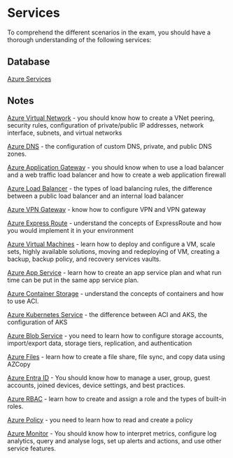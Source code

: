 # Services

To comprehend the different scenarios in the exam, you should have a thorough understanding of the following services:

## Database

[Azure Services](02-services/azure-services.csv)

## Notes

[Azure Virtual Network](02-services/azure-services/01-azure-virtual-network.md) - you should know how to create a VNet peering, security rules, configuration of private/public IP addresses, network interface, subnets, and virtual networks

[Azure DNS](02-services/azure-services/02-azure-dns.md) - the configuration of custom DNS, private, and public DNS zones.

[Azure Application Gateway](02-services/azure-services/03-azure-application-gateway.md) - you should know when to use a load balancer and a web traffic load balancer and how to create a web application firewall

[Azure Load Balancer](02-services/azure-services/04-azure-load-balancer.md) - the types of load balancing rules, the difference between a public load balancer and an internal load balancer

[Azure VPN Gateway](02-services/azure-services/05-azure-vpn-gateway.md) - know how to configure VPN and VPN gateway

[Azure Express Route](02-services/azure-services/06-azure-express-route.md) - understand the concepts of ExpressRoute and how you would implement it in your environment

[Azure Virtual Machines](02-services/azure-services/07-azure-virtual-machines.md) - learn how to deploy and configure a VM, scale sets, highly available solutions, moving and redeploying of VM, creating a backup, backup policy, and recovery services vaults.

[Azure App Service](02-services/azure-services/08-azure-app-service.md) - learn how to create an app service plan and what run time can be put in the same app service plan.

[Azure Container Storage](02-services/azure-services/09-azure-container-storage.md) - understand the concepts of containers and how to use ACI.

[Azure Kubernetes Service](02-services/azure-services/10-azure-kubernetes-service.md) - the difference between ACI and AKS, the configuration of AKS

[Azure Blob Service](02-services/azure-services/11-azure-blob-storage.md) - you need to learn how to configure storage accounts, import/export data, storage tiers, replication, and authentication

[Azure Files](02-services/azure-services/12-azure-files.md) - learn how to create a file share, file sync, and copy data using AZCopy

[Azure Entra ID](02-services/azure-services/13-azure-entra-id.md) - You should know how to manage a user, group, guest accounts, joined devices, device settings, and best practices.

[Azure RBAC](02-services/azure-services/14-azure-rbac.md) - learn how to create and assign a role and the types of built-in roles.

[Azure Policy](02-services/azure-services/15-azure-policy.md) - you need to learn how to read and create a policy

[Azure Monitor](02-services/azure-services/16-azure-monitor.md) - You should know how to interpret metrics, configure log analytics, query and analyse logs, set up alerts and actions, and use other service features.
